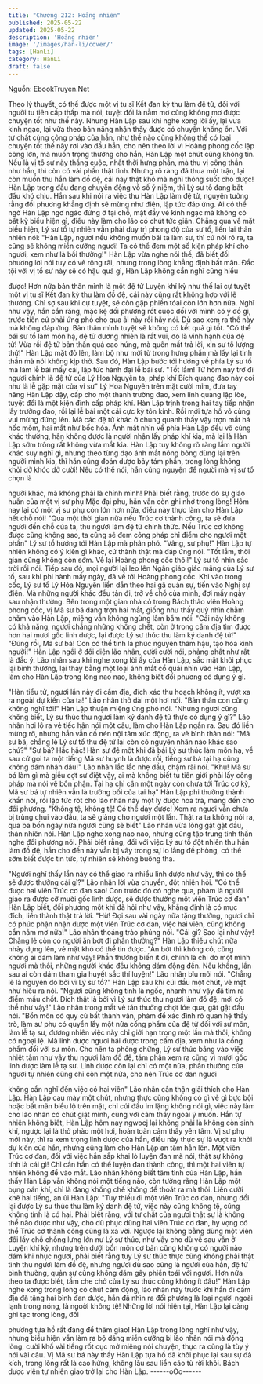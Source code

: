```yaml
---
title: "Chương 212: Hoảng nhiên"
published: 2025-05-22
updated: 2025-05-22
description: 'Hoảng nhiên'
image: '/images/han-li/cover/'
tags: [HanLi]
category: HanLi
draft: false
---
```


Nguồn: EbookTruyen.Net

Theo lý thuyết, có thể được một vị tu sĩ Kết đan kỳ thu làm đệ tử,
đối với người tu tiên cấp thấp mà nói, tuyệt đối là nằm mơ cũng
không mơ được chuyện tốt như thế này. Nhưng Hàn Lập sau khi
nghe xong lời ấy, lại vưa kinh ngạc, lại vừa theo bản năng nhận
thấy được có chuyện không ổn.
Với tư chất cùng công pháp của hắn, như thế nào cũng không thể
có loại chuyện tốt thế này rơi vào đầu hắn, cho nên theo lời vì
Hoàng phong cốc lập công lớn, mà muốn trọng thưởng cho hắn,
Hàn Lập một chút cũng không tin. Nếu là vị tổ sư này thắng cuộc,
nhất thời hưng phấn, mà thu vị công thần như hắn, thì còn có vài
phần thật tình. Nhưng rõ ràng đã thua một trận, lại còn muốn thu
hắn làm đồ đệ, cái này thật khó mà nghĩ thông suốt cho được!
Hàn Lập trong đầu đang chuyển động vô số ý niệm, thì Lý sư tổ
đang bắt đầu khó chịu.
Hắn sau khi nói ra việc thu Hàn Lập làm đệ tử, nguyên tưởng
rằng đối phương khẳng định sẽ mừng như điên, lập tức đáp ứng.
Ai có thể ngờ Hàn Lập ngơ ngác đứng ở tại chỗ, mặt đầy vẻ kinh
ngạc mà không có bất kỳ biểu hiện gì, điều này làm cho lão có
chút tức giận.
Chẳng qua về mặt biểu hiện, Lý sư tổ tự nhiên vẫn phải duy trì
phong độ của sư tổ, liền lại thản nhiên nói:
"Hàn Lập, ngươi nếu không muốn bái ta làm sư, thì cứ nói rõ ra,
ta cũng sẽ không miễn cưỡng ngươi! Ta có thể đem một số kiện
pháp khí cho ngươi, xem như là bồi thường!"
Hàn Lập vừa nghe nói thế, đã biết đối phương lời nói tuy có vẻ
rộng rãi, nhưng trong lòng khẳng định bất mãn. Đắc tội với vị tổ
sư này sẽ có hậu quả gì, Hàn Lập không cần nghĩ cũng hiểu

được! Hơn nữa bản thân mình là một đệ tử Luyện khí kỳ như thế
lại cự tuyệt một vị tu sĩ Kết đan kỳ thu làm đồ đệ, cái này cũng rất
không hợp với lẽ thường. Chỉ sợ sau khi cự tuyệt, sẽ còn gặp
phiền tóai còn lớn hơn nữa.
Nghĩ như vậy, hắn cắn răng, mặc kệ đối phương rốt cuộc đối với
mình có ý đồ gì, trước tiên cứ phải ứng phó cho qua ải này rồi
hãy nói. Dù sao xem ra thế này mà không đáp ứng. Bản thân
mình tuyệt sẽ không có kết quả gì tốt.
"Có thể bái sư tổ làm môn hạ, đệ tử đương nhiên là rất vui, đó là
vinh hạnh của đệ tử! Vừa rồi đệ tử bản thân quá cao hứng, mà
quên mất trả lời, xin sư tổ lượng thứ!" Hàn Lập mặt đỏ lên, làm bộ
như mới từ trong hưng phấn mà lấy lại tinh thần mà nói không kịp
thở.
Sau đó, Hàn Lập bước tới hướng về phía Lý sư tổ mà làm lễ bái
mấy cái, lập tức hành đại lễ bái sư.
"Tốt lắm! Từ hôm nay trở đi ngươi chính là đệ tử của Lý Hoa
Nguyên ta, pháp khí Bích quang đao này coi như là lễ gặp mặt
của vi sư" Lý Hoa Nguyên trên mặt cười mỉm, đưa tay nâng Hàn
Lập dậy, cấp cho một thanh trường đao, xem linh quang lập lòe,
tuyệt đối là một kiện đỉnh cấp pháp khí.
Hàn Lập trịnh trọng hai tay tiếp nhận lấy trường đao, rồi lại lễ bái
một cái cực kỳ tôn kính. Rồi mới tựa hồ vô cùng vui mừng đứng
lên.
Mà các đệ tử khác ở chung quanh thấy vậy trợn mắt há hốc mồm,
hai mắt như bốc hỏa. Ánh mắt nhìn về phía Hàn Lập đều vô cùng
khác thường, hận không được là người nhận lấy pháp khí kia, mà
lại là Hàn Lập sớm trông rất không vừa mắt kia.
Hàn Lập tuy không rõ ràng lắm người khác suy nghĩ gì, nhưng
theo từng đạo ánh mắt nóng bỏng dừng lại trên người mình kia,
thì hắn cũng đoán dược bảy tám phần, trong lòng không khỏi dở
khóc dở cười!
Nếu có thể nói, hắn cũng nguyện để người mà vị sư tổ chọn là

người khác, mà không phải là chính mình! Phải biết rằng, trước
đó sự giáo huấn của một vị sư phụ Mặc đại phu, hắn vẫn còn ghi
nhớ trong lòng! Hôm nay lại có một vị sư phụ còn lớn hơn nữa,
điều này thực làm cho Hàn Lập hết chỗ nói!
"Qua một thời gian nữa nếu Trúc cơ thành công, ta sẽ đưa ngươi
đến chỗ của ta, thu ngươi làm đệ tử chính thức. Nếu Trúc cơ
không được cũng không sao, ta cũng sẽ đem công pháp chỉ điểm
cho ngươi một phần" Lý sư tổ hướng tới Hàn Lập mà phân phó.
"Vâng, sư phụ!" Hàn Lập tự nhiên không có ý kiến gì khác, cứ
thành thật mà đáp ứng nói.
"Tốt lắm, thời gian cũng không còn sớm. Về lại Hoàng phong cốc
thôi!" Lý sư tổ nhìn sắc trời rồi nói.
Tiếp sau đó, mọi người lại leo lên Ngân giáp giác mãng của Lý sư
tổ, sau khi phi hành mấy ngày, đã về tới Hoàng phong cốc.
Khi vào trong cốc, Lý sư tổ Lý Hóa Nguyên liền dẫn theo hai gã
quản sự, tiến vào Nghị sự điện. Mà những người khác đều tản đi,
trở về chỗ của mình, đợi mấy ngày sau nhận thưởng.
Bên trong một gian nhà cỏ trong Bách thảo viên Hoàng phong
cốc, vị Mã sư bá đang trợn hai mắt, giống như thấy quỷ nhìn
chằm chằm vào Hàn Lập, miệng vẫn không ngừng lẩm bẩm nói:
"Cái này không có khả năng, ngươi chẳng những không chết, còn
ở trong cấm địa tìm được hơn hai mươi gốc linh dược, lại được Lý
sư thúc thu làm ký danh đệ tử!"
"Đúng rồi, Mã sư bá! Con có thể tính là phúc nguyên thâm hậu,
tạo hóa kinh người!" Hàn Lập ngồi ở đối diện lão nhân, cười cười
nói, phảng phất như rất là đắc ý.
Lão nhân sau khi nghe xong lời ấy của Hàn Lập, sắc mặt khôi
phục lại bình thường, lại thay bằng một loại ánh mắt cổ quái nhìn
vào Hàn Lập, làm cho Hàn Lập trong lòng nao nao, không biết đối
phương có dụng ý gì.

"Hàn tiểu tử, ngươi lần này đi cấm địa, đích xác thu hoạch không
ít, vượt xa ra ngoài dự kiến của ta!" Lão nhân thở dài một hơi nói.
"Bản thân con cũng không nghĩ tới!" Hàn Lập thuận miệng ứng
phó nói.
"Nhưng ngươi cũng không biết, Lý sư thúc thu ngươi làm ký danh
đệ tử thực có dụng ý gì?"
Lão nhân hơi lộ ra vẻ tiếc hận nói một câu, làm cho Hàn Lập ngẩn
ra.
Sau đó liền mừng rỡ, nhưng hắn vẫn cố nén nội tâm xúc động, ra
vẻ bình thản nói:
"Mã sư bá, chẳng lẻ Lý sư tổ thu đệ tử lại còn có nguyên nhân
nào khác sao chứ?"
"Sư bá? Hắc hắc! Hàn sư đệ một khi đã bái Lý sư thúc làm môn
hạ, về sau cứ gọi ta một tiếng Mã sư huynh là được rồi, tiếng sư
bá tại hạ cũng không dám nhận đâu!" Lão nhân lắc lắc nhẹ đầu,
chậm rãi nói.
"Khụ! Mã sư bá làm gì mà giễu cợt sư điệt vậy, ai mà không biết
tu tiên giới phải lấy công pháp mà nói về bổn phận. Tại hạ chỉ cần
một ngày còn chưa tới Trúc cơ kỳ, Mã sư bá tự nhiên vẫn là
trưởng bối của tại hạ" Hàn Lập phi thường thành khẩn nói, rồi lập
tức rót cho lão nhân này một ly dược hoa trà, mang đến cho đối
phương.
"Không tệ, không tệ! Có thể dạy được! Xem ra ngươi vẫn chưa bị
trùng chui vào đầu, ta sẽ giảng cho ngươi một lần. Thật ra ta
không nói ra, qua ba bốn ngày nữa ngươi cũng sẽ biết" Lão nhân
vừa lòng gật gật đầu, thản nhiên nói.
Hàn Lập nghe xong nao nao, nhưng cũng tập trung tinh thần nghe
đối phương nói. Phải biết rằng, đối với việc Lý sư tổ đột nhiên thu
hắn làm đồ đệ, hắn cho đến này vẫn bị vây trong sự lo lắng đề
phòng, có thể sớm biết được tin tức, tự nhiên sẽ không buông
tha.

"Ngươi nghĩ thấy lần này có thể giao ra nhiều linh dược như vậy,
thì có thể sẽ được thưởng cái gì?" Lão nhân lời vừa chuyển, đột
nhiên hỏi.
"Có thể được hai viên Trúc cơ đan sao! Con trước đó có nghe
qua, phàm là người giao ra được cỡ mười gốc linh dược, sẽ được
thưởng một viên Trúc cơ đan" Hàn Lập biết, đối phương một khi
đã hỏi như vậy, khẳng định là có mục đích, liền thành thật trả lời.
"Hừ! Đợi sau vài ngày nữa tặng thưởng, ngươi chỉ có phúc phận
nhận được một viên Trúc cơ đan, việc hai viên, cũng không cần
nằm mơ nữa!" Lão nhân thoáng trào phúng nói.
"Cái gì? Sao lại như vậy! Chẳng lẻ còn có người ăn bớt đi phần
thưởng?" Hàn Lập thiếu chút nữa nhảy dựng lên, vẻ mặt khó có
thể tin được.
"Ăn bớt thì không có, cũng không ai dám làm như vậy! Phần
thưởng biến ít đi, chính là chỉ do một mình ngươi mà thôi, những
người khác đều không dám động đến. Nếu không, lần sau ai còn
dám tham gia huyết sắc thí luyện!" Lão nhân bĩu môi nói.
"Chẳng lẽ là nguyên do bởi vì Lý sư tổ?" Hàn Lập sau khi cúi đầu
một chút, vẻ mặt như hiểu ra nói.
"Ngươi cũng không tính là ngốc, nhanh như vậy đã tìm ra điểm
mấu chốt. Đích thật là bởi vì Lý sư thúc thu ngươi làm đồ đệ, mới
có thể như vậy!" Lão nhân trong mắt vẻ tán thưởng chợt lóe qua,
gật gật đầu nói.
"Bổn môn có quy củ bất thành văn, phàm để xác đinh rõ quan hệ
thầy trò, làm sư phụ có quyền lấy một nửa cống phẩm của đệ tử
đối với sư môn, làm lễ tạ sư, đương nhiên việc này chỉ giới hạn
trong một lần mà thôi, không có ngoại lệ. Mà linh dược ngươi hái
được trong cấm địa, xem như là cống phẩm đối với sư môn. Cho
nên ta phỏng chừng, Lý sư thúc bằng vào việc nhiệt tâm như vậy
thu ngươi làm đồ đệ, tám phần xem ra cũng vì mười gốc linh dược
làm lễ tạ sư. Linh dược còn lại chỉ có một nửa, phần thưởng của
ngươi tự nhiên cũng chỉ còn một nửa, cho nên Trúc cơ đan ngươi

không cần nghĩ đến việc có hai viên" Lão nhân cẩn thận giải thích
cho Hàn Lập.
Hàn Lập cau mày một chút, nhưng thực cũng không có gì vẻ gì
bực bội hoặc bất mãn biểu lộ trên mặt, chỉ cúi đầu im lặng không
nói gì, việc này làm cho lão nhân có chút giật mình, cùng với cảm
thấy ngoài ý muốn. Hắn tự nhiên không biết, Hàn Lập hôm nay
ngwocj lại không phải là không còn sinh khí, ngược lại là thở phào
một hơi, hoàn toàn cảm thấy yên tâm.
Vị sư phụ mới này, thì ra xem trọng linh dược của hắn, điều này
thực sự là vượt ra khỏi dự kiến của hắn, nhưng cũng làm cho
Hàn Lập an tâm hẳn lên. Một viên Trúc cơ đan, đối với việc hắn
sắp khai lò luyện đan mà nói, thật sự không tính là cái gì! Chỉ cần
hắn có thể luyện đan thành công, thì một hai viên tự nhiên không
để vào mắt.
Lão nhân không biết tâm tình của Hàn Lập, hắn thấy Hàn Lập vẫn
không nói một tiếng nào, còn tưởng rằng Hàn Lập một bụng oán
khí, chỉ là đang khống chế không để thoát ra mà thôi. Liền cười
khẽ hai tiếng, an ủi Hàn Lập:
"Tuy thiếu đi một viên Trúc cơ đan, nhưng đổi lại được Lý sư thúc
thu làm ký danh đệ tử, việc này cũng không tệ, cũng không tính là
có hại. Phải biết rằng, với tư chất của ngươi thật sự là không thể
nào được như vậy, cho dù phục dùng hai viên Trúc cơ đan, hy
vọng có thể Trúc cơ thành công cũng là xa vời. Ngược lại không
bằng dùng một viên đổi lấy chỗ chống lưng lớn nư Lý sư thúc,
như vậy cho dù về sau vẫn ở Luyện khí kỳ, nhưng trên dưới bổn
môn cơ bản cũng không có người nào dám khi nhục ngươi, phải
biết rằng tuy Lý sư thúc thực cũng không phải thật tình thu ngươi
làm đồ đệ, nhưng ngươi dù sao cũng là người của hắn, đệ tử bình
thường, quản sự cũng không dám gây phiền toái với ngươi. Hơn
nữa theo ta được biết, tầm che chở của Lý sư thúc cũng không ít
đâu!"
Hàn Lập nghe xong trong lòng có chút cảm động, lão nhân này
trước khi hắn đi cấm địa đã tặng hai bình đan dược, hắn đã nhìn
ra đối phương là loại người ngoài lạnh trong nóng, là ngoời không
tệ! Những lời nói hiện tại, Hàn Lập lại càng ghi tạc trong lòng, đối

phương tựa hồ rất đáng để thâm giao!
Hàn Lập trong lòng nghĩ như vậy, nhưng biểu hiện vẫn làm ra bộ
dáng miễn cưỡng bị lão nhân nói mà động lòng, cười khổ vài
tiếng rốt cục mở miệng nói chuyện, thực ra cũng là tùy ý nói vài
câu.
Vị Mã sư bá này thấy Hàn Lập tựa hồ đã khôi phục lại sau sự đả
kích, trong lòng rất là cao hứng, không lâu sau liền cáo từ rời
khỏi. Bách dược viên tự nhiên giao trở lại cho Hàn Lập.
------oOo------

